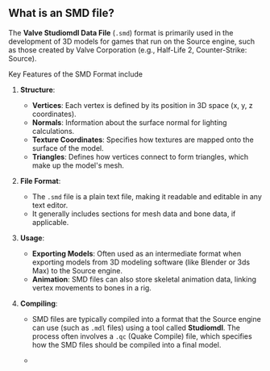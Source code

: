 ## What is an SMD file?

The **Valve Studiomdl Data File** (`.smd`) format is primarily used in the development of 3D models for games that run on the Source engine, such as those created by Valve Corporation (e.g., Half-Life 2, Counter-Strike: Source). 

Key Features of the SMD Format include

1.  **Structure**:
    
    -   **Vertices**: Each vertex is defined by its position in 3D space (x, y, z coordinates).
    -   **Normals**: Information about the surface normal for lighting calculations.
    -   **Texture Coordinates**: Specifies how textures are mapped onto the surface of the model.
    -   **Triangles**: Defines how vertices connect to form triangles, which make up the model's mesh.
2.  **File Format**:
    
    -   The `.smd` file is a plain text file, making it readable and editable in any text editor.
    -   It generally includes sections for mesh data and bone data, if applicable.
3.  **Usage**:
    
    -   **Exporting Models**: Often used as an intermediate format when exporting models from 3D modeling software (like Blender or 3ds Max) to the Source engine.
    -   **Animation**: SMD files can also store skeletal animation data, linking vertex movements to bones in a rig.
4.  **Compiling**:
    
    -   SMD files are typically compiled into a format that the Source engine can use (such as `.mdl` files) using a tool called **Studiomdl**. The process often involves a `.qc` (Quake Compile) file, which specifies how the SMD files should be compiled into a final model.
  
    -   
